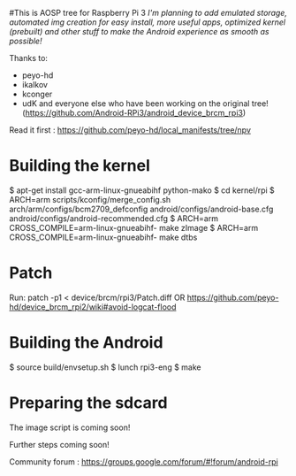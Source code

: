 #This is AOSP tree for Raspberry Pi 3
*I'm planning to add emulated storage, automated img creation for easy install, more useful apps, optimized kernel (prebuilt)
and other stuff to make the Android experience as smooth as possible!*

Thanks to:
- peyo-hd
- ikalkov
- kconger
- udK
and everyone else who have been working on the original tree!
(https://github.com/Android-RPi3/android_device_brcm_rpi3)


Read it first : https://github.com/peyo-hd/local_manifests/tree/npv

# Building the kernel
 $ apt-get install gcc-arm-linux-gnueabihf python-mako
 $ cd kernel/rpi
 $ ARCH=arm scripts/kconfig/merge_config.sh arch/arm/configs/bcm2709_defconfig android/configs/android-base.cfg android/configs/android-recommended.cfg
 $ ARCH=arm CROSS_COMPILE=arm-linux-gnueabihf- make zImage
 $ ARCH=arm CROSS_COMPILE=arm-linux-gnueabihf- make dtbs

# Patch
  Run: patch -p1 < device/brcm/rpi3/Patch.diff
  OR
  https://github.com/peyo-hd/device_brcm_rpi2/wiki#avoid-logcat-flood
 
# Building the Android
 $ source build/envsetup.sh
 $ lunch rpi3-eng
 $ make

# Preparing the sdcard
  The image script is coming soon!

Further steps coming soon!

Community forum : https://groups.google.com/forum/#!forum/android-rpi
